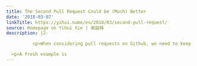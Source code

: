 ```yaml
---
title: The Second Pull Request Could be (Much) Better
date: '2018-03-07'
linkTitle: https://yihui.name/en/2018/03/second-pull-request/
source: Homepage on Yihui Xie | 谢益辉
description: |2-

          <p>When considering pull requests on Github, we need to keep in mind that even if someone&rsquo;s first pull request is not 100% perfect, his/her second one could be much better (if he/she is willing to continue the contribution). I have observed this phenomenon several times, and that is one of the reasons why I want to carefully review and help with people&rsquo;s first pull requests. I&rsquo;m looking at the future, instead of only the current pull request.</p>

  <p>A fresh example is
---
```

